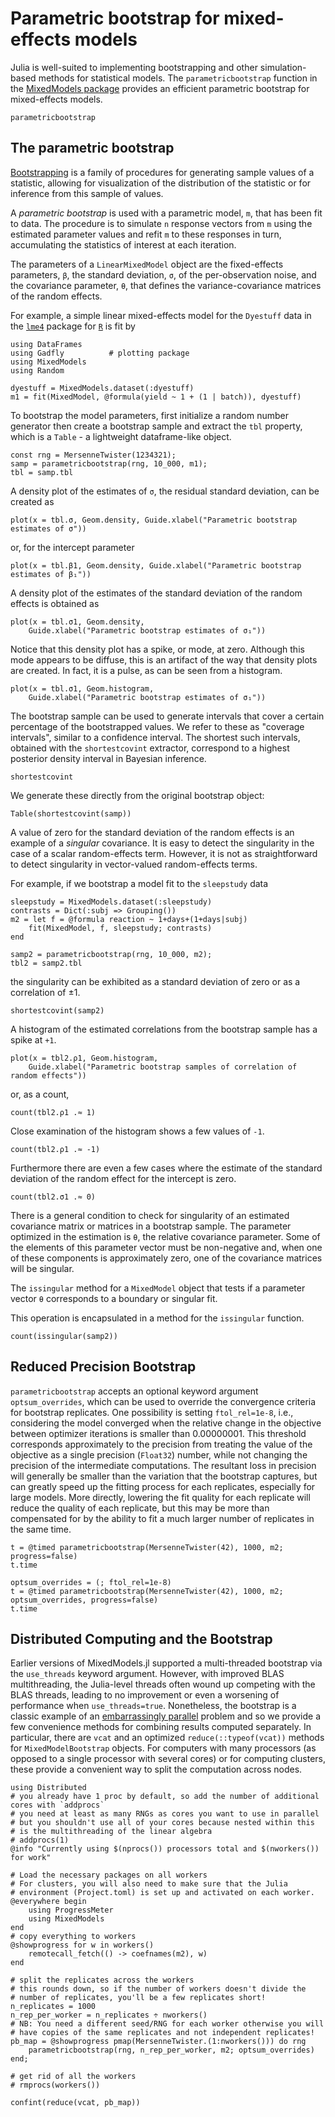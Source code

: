 # Parametric bootstrap for mixed-effects models

Julia is well-suited to implementing bootstrapping and other simulation-based methods for statistical models.
The `parametricbootstrap` function in the [MixedModels package](https://github.com/JuliaStats/MixedModels.jl) provides an efficient parametric bootstrap for mixed-effects models.

```@docs
parametricbootstrap
```

## The parametric bootstrap

[Bootstrapping](https://en.wikipedia.org/wiki/Bootstrapping_(statistics)) is a family of procedures
for generating sample values of a statistic, allowing for visualization of the distribution of the
statistic or for inference from this sample of values.

A _parametric bootstrap_ is used with a parametric model, `m`, that has been fit to data.
The procedure is to simulate `n` response vectors from `m` using the estimated parameter values
and refit `m` to these responses in turn, accumulating the statistics of interest at each iteration.

The parameters of a `LinearMixedModel` object are the fixed-effects
parameters, `β`, the standard deviation, `σ`, of the per-observation noise, and the covariance
parameter, `θ`, that defines the variance-covariance matrices of the random effects.

For example, a simple linear mixed-effects model for the `Dyestuff` data in the [`lme4`](http://github.com/lme4/lme4)
package for [`R`](https://www.r-project.org) is fit by

```@example Main
using DataFrames
using Gadfly          # plotting package
using MixedModels
using Random
```

```@example Main
dyestuff = MixedModels.dataset(:dyestuff)
m1 = fit(MixedModel, @formula(yield ~ 1 + (1 | batch)), dyestuff)
```

To bootstrap the model parameters, first initialize a random number generator then create a bootstrap sample and extract the `tbl` property, which is a `Table` - a lightweight dataframe-like object.

```@example Main
const rng = MersenneTwister(1234321);
samp = parametricbootstrap(rng, 10_000, m1);
tbl = samp.tbl
```

A density plot of the estimates of `σ`, the residual standard deviation, can be created as
```@example Main
plot(x = tbl.σ, Geom.density, Guide.xlabel("Parametric bootstrap estimates of σ"))
```

or, for the intercept parameter
```@example Main
plot(x = tbl.β1, Geom.density, Guide.xlabel("Parametric bootstrap estimates of β₁"))
```

A density plot of the estimates of the standard deviation of the random effects is obtained as
```@example Main
plot(x = tbl.σ1, Geom.density,
    Guide.xlabel("Parametric bootstrap estimates of σ₁"))
```

Notice that this density plot has a spike, or mode, at zero.
Although this mode appears to be diffuse, this is an artifact of the way that density plots are created.
In fact, it is a pulse, as can be seen from a histogram.

```@example Main
plot(x = tbl.σ1, Geom.histogram,
    Guide.xlabel("Parametric bootstrap estimates of σ₁"))
```

The bootstrap sample can be used to generate intervals that cover a certain percentage of the bootstrapped values.
We refer to these as "coverage intervals", similar to a confidence interval.
The shortest such intervals, obtained with the `shortestcovint` extractor, correspond to a highest posterior density interval in Bayesian inference.

```@docs
shortestcovint
```

We generate these directly from the original bootstrap object:
```@example Main
Table(shortestcovint(samp))
```

A value of zero for the standard deviation of the random effects is an example of a *singular* covariance.
It is easy to detect the singularity in the case of a scalar random-effects term.
However, it is not as straightforward to detect singularity in vector-valued random-effects terms.

For example, if we bootstrap a model fit to the `sleepstudy` data
```@example Main
sleepstudy = MixedModels.dataset(:sleepstudy)
contrasts = Dict(:subj => Grouping())
m2 = let f = @formula reaction ~ 1+days+(1+days|subj)
    fit(MixedModel, f, sleepstudy; contrasts)
end
```
```@example Main
samp2 = parametricbootstrap(rng, 10_000, m2);
tbl2 = samp2.tbl
```
the singularity can be exhibited as a standard deviation of zero or as a correlation of $\pm1$.

```@example Main
shortestcovint(samp2)
```

A histogram of the estimated correlations from the bootstrap sample has a spike at `+1`.
```@example Main
plot(x = tbl2.ρ1, Geom.histogram,
    Guide.xlabel("Parametric bootstrap samples of correlation of random effects"))
```
or, as a count,
```@example Main
count(tbl2.ρ1 .≈ 1)
```

Close examination of the histogram shows a few values of `-1`.
```@example Main
count(tbl2.ρ1 .≈ -1)
```

Furthermore there are even a few cases where the estimate of the standard deviation of the random effect for the intercept is zero.
```@example Main
count(tbl2.σ1 .≈ 0)
```

There is a general condition to check for singularity of an estimated covariance matrix or matrices in a bootstrap sample.
The parameter optimized in the estimation is `θ`, the relative covariance parameter.
Some of the elements of this parameter vector must be non-negative and, when one of these components is approximately zero, one of the covariance matrices will be singular.

The `issingular` method for a `MixedModel` object that tests if a parameter vector `θ` corresponds to a boundary or singular fit.

This operation is encapsulated in a method for the `issingular` function.
```@example Main
count(issingular(samp2))
```

## Reduced Precision Bootstrap

`parametricbootstrap` accepts an optional keyword argument `optsum_overrides`, which can be used to override the convergence criteria for bootstrap replicates. One possibility is setting `ftol_rel=1e-8`, i.e., considering the model converged when the relative change in the objective between optimizer iterations is smaller than 0.00000001.
This threshold corresponds approximately to the precision from treating the value of the objective as a single precision (`Float32`) number, while not changing the precision of the intermediate computations.
The resultant loss in precision will generally be smaller than the variation that the bootstrap captures, but can greatly speed up the fitting process for each replicates, especially for large models.
More directly, lowering the fit quality for each replicate will reduce the quality of each replicate, but this may be more than compensated for by the ability to fit a much larger number of replicates in the same time.

```@example Main
t = @timed parametricbootstrap(MersenneTwister(42), 1000, m2; progress=false)
t.time
```

```@example Main
optsum_overrides = (; ftol_rel=1e-8)
t = @timed parametricbootstrap(MersenneTwister(42), 1000, m2; optsum_overrides, progress=false)
t.time
```

## Distributed Computing and the Bootstrap

Earlier versions of MixedModels.jl supported a multi-threaded bootstrap via the `use_threads` keyword argument.
However, with improved BLAS multithreading, the Julia-level threads often wound up competing with the BLAS threads, leading to no improvement or even a worsening of performance when `use_threads=true`.
Nonetheless, the bootstrap is a classic example of an [embarrassingly parallel](https://en.wikipedia.org/wiki/Embarrassingly_parallel) problem and so we provide a few convenience methods for combining results computed separately.
In particular, there are `vcat` and an optimized `reduce(::typeof(vcat))` methods for `MixedModelBootstrap` objects.
For computers with many processors (as opposed to a single processor with several cores) or for computing clusters, these provide a convenient way to split the computation across nodes.

```@example Main
using Distributed
# you already have 1 proc by default, so add the number of additional cores with `addprocs`
# you need at least as many RNGs as cores you want to use in parallel
# but you shouldn't use all of your cores because nested within this
# is the multithreading of the linear algebra
# addprocs(1)
@info "Currently using $(nprocs()) processors total and $(nworkers()) for work"

# Load the necessary packages on all workers
# For clusters, you will also need to make sure that the Julia
# environment (Project.toml) is set up and activated on each worker.
@everywhere begin
    using ProgressMeter
    using MixedModels
end
# copy everything to workers
@showprogress for w in workers()
    remotecall_fetch(() -> coefnames(m2), w)
end

# split the replicates across the workers
# this rounds down, so if the number of workers doesn't divide the
# number of replicates, you'll be a few replicates short!
n_replicates = 1000
n_rep_per_worker = n_replicates ÷ nworkers()
# NB: You need a different seed/RNG for each worker otherwise you will
# have copies of the same replicates and not independent replicates!
pb_map = @showprogress pmap(MersenneTwister.(1:nworkers())) do rng
    parametricbootstrap(rng, n_rep_per_worker, m2; optsum_overrides)
end;

# get rid of all the workers
# rmprocs(workers())

confint(reduce(vcat, pb_map))
```
